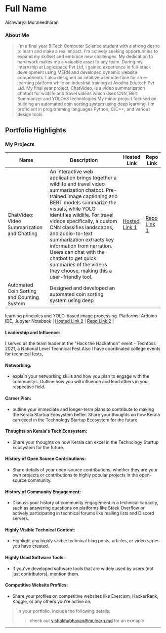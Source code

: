 # Full Name 
Aishwarya Muraleedharan
### About Me

> I'm a final year B.Tech Computer Science student with a strong desire to learn and make a real impact. I'm actively seeking opportunities to expand my skillset and embrace new challenges. My dedication to hard work makes me a valuable asset to any team.  During my internship at Logixspace Pvt Ltd, I gained experience in full-stack development using MERN and developed dynamic website components. I also designed an intuitive user interface for an e-learning platform while on industrial training at Avodha Edutech Pvt Ltd.  My final year project, ChatVideo, is a video summarization chatbot for wildlife and travel videos which uses CNN, Bert Summarizer and YOLOv3 technologies.My minor project focused on building an automated coin sorting system using deep learning. I'm proficient in programming languages Python, C/C++, and various design tools.



## Portfolio Highlights

### My Projects

| Name                | Description                                                               | Hosted Link                              | Repo Link                                                      |
|---------------------|---------------------------------------------------------------------------|------------------------------------------|----------------------------------------------------------------|
| ChatVideo: Video Summarization and Chatting  | An interactive web application brings together a wildlife and travel video summarization chatbot. Pre-trained image captioning and BERT models summarize the visuals, while YOLO identifies wildlife. For travel videos specifically, a custom CNN classifies landscapes, and audio-to-text summarization extracts key information from narration. Users can chat with the chatbot to get quick summaries of the videos they choose, making this a user-friendly tool.                                               | [Hosted Link 1](https://example.com)    | [Repo Link 1](https://github.com/username/project1)             |
| Automated Coin Sorting and Counting System  | Designed and developed an automated coin sorting system using deep 
learning principles and YOLO-based image processing. 
Platforms: Arduino IDE, Jupyter Notebook                                              | [Hosted Link 2](https://example.com)    | [Repo Link 2](https://github.com/username/project2)             |

#### Leadership and Influence:

I served as the team leader at the "Hack the Hackathon" event - Techfoss 2021, a National Level Technical Fest.Also I have coordinated college events for technical fests, 

#### Networking:

- explain your networking skills and how you plan to engage with the communitys. Outline how you will influence and lead others in your respective field.

#### Career Plan:

- outline your immediate and longer-term plans to contribute to making the Kerala Startup Ecosystem better. Share your thoughts on how Kerala can excel in the Technology Startup Ecosystem for the future.

#### Thoughts on Kerala's Tech Ecosystem:

- Share your thoughts on how Kerala can excel in the Technology Startup Ecosystem for the future.

#### History of Open Source Contributions:

- Share details of your open-source contributions, whether they are your own projects or contributions to highly popular projects in the open-source community.

#### History of Community Engagement:

-  Discuss your history of community engagement in a technical capacity, such as answering questions on platforms like Stack Overflow or actively participating in technical forums like mailing lists and Discord servers.

#### Highly Visible Technical Content:

- Highlight any highly visible technical blog posts, articles, or video series you have created.

#### Highly Used Software Tools:

- If you've developed software tools that are widely used by users (not just contributors), mention them.

#### Competitive Website Profiles:

- Share your profiles on competitive websites like Exercism, HackerRank, Kaggle, or any others you're active on.



> In your portfolio, include the following details:
>> check out [vishakhabhayan@mulearn.md](./profiles/vishakhabhayan@mulearn.md) for an exmaple

---

